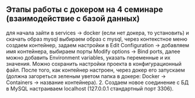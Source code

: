 ## Этапы работы с докером на 4 семинаре (взаимодействие с базой данных)
для начала зайти в services -> docker (если нет докера, то установить) и скачать образ mysql
выбираем образ с mysql, через контекстное меню создаем контейнер, задаем настройки в Edit Configuration ->
добавляем имя контейнера, выбираем порты Modify options -> Bind ports, далее можно добавить Environment variables,
указать переменные и их значения. Можно сохранить настройки проекта в конфигурационный файл.
После того, как контейнер настроен, через докер его запускаем (должна загореться зеленым уветом папка в докере: 
Docker -> Containers -> название контейнера).
2. Создаем новое соединение с БД в MySQL настраиваем localhost (127.0.0.1 стандартный порт 3306).
